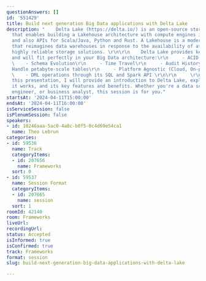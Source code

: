 ```yaml
---
questionAnswers: []
id: '551429'
title: Build next generation Big Data applications with Delta Lake
description: "    Delta Lake (https://delta.io/) is an open-source storage framework
  that enables building a Lakehouse architecture with compute engines including Spark
  and also APIs for Scala/Java, Python and Rust. A Lakehouse is a modern data architecture
  that reimagines data warehouses in response to the availability of affordable and
  highly reliable storage solutions. \r\n\r\n    Delta Lake provides key benefits
  and will fit perfectly in your Big Data architecture:\r\n     - ACID Transactions\r\n
  \    - Schema Evolution\r\n     - Time Travel\r\n     - Audit History\r\n     -
  Handle petabyte-scale tables\r\n     - Platform Agnostic (Cloud, On-prem, or locally)\r\n
  \    - DML operations through its SQL and Spark API \r\n\r\n     \r\n\r\n    In
  this presentation, I will provide an introduction to Delta Lake, explaining how
  it works, and its key features and benefits. Whether you're a data scientist, data
  engineer, or business analyst, this session is for you."
startsAt: '2024-04-11T15:00:00'
endsAt: '2024-04-11T16:00:00'
isServiceSession: false
isPlenumSession: false
speakers:
- id: 10246aaa-5ac0-4a8c-b0f5-0c4d69e54ca1
  name: Theo Lebrun
categories:
- id: 59536
  name: Track
  categoryItems:
  - id: 207656
    name: Frameworks
  sort: 0
- id: 59537
  name: Session Format
  categoryItems:
  - id: 207665
    name: session
  sort: 1
roomId: 42140
room: Frameworks
liveUrl: 
recordingUrl: 
status: Accepted
isInformed: true
isConfirmed: true
track: Frameworks
format: session
slug: build-next-generation-big-data-applications-with-delta-lake

---
```

